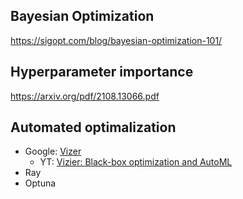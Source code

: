 ## Bayesian Optimization
https://sigopt.com/blog/bayesian-optimization-101/


## Hyperparameter importance
https://arxiv.org/pdf/2108.13066.pdf



## Automated optimalization
- Google: [Vizer](https://github.com/google/vizier)
  - YT: [Vizier: Black-box optimization and AutoML](https://www.youtube.com/watch?v=6aSG8SdvkoU&ab_channel=GoogleDevelopers)
- Ray
- Optuna